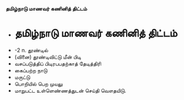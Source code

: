 **தமிழ்நாடு மாணவர் கணினித் திட்டம்**
- # தமிழ்நாடு மாணவர் கணினித் திட்டம்
- -2 n. தூண்டில்
- (வினை) தூண்டிவிட்டு மீன் பிடி
- வசப்படுத்திப் பிடிரபபதற்காத் தேடித்திரி
- கைப்பற்ற நாடு
- மருட்டு
- பொறியில் பெற முயலு
- மாறுபட்ட உள்ளெண்ணத்துடன் செய்தி வௌதயிடு.

